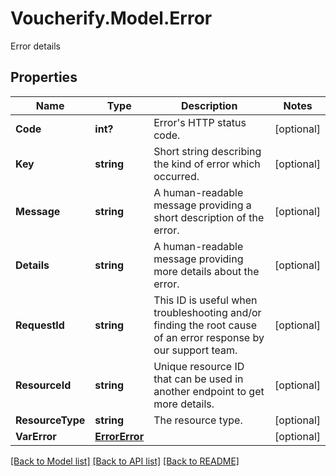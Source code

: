 # Voucherify.Model.Error
Error details

## Properties

Name | Type | Description | Notes
------------ | ------------- | ------------- | -------------
**Code** | **int?** | Error&#39;s HTTP status code. | [optional] 
**Key** | **string** | Short string describing the kind of error which occurred. | [optional] 
**Message** | **string** | A human-readable message providing a short description of the error. | [optional] 
**Details** | **string** | A human-readable message providing more details about the error. | [optional] 
**RequestId** | **string** | This ID is useful when troubleshooting and/or finding the root cause of an error response by our support team. | [optional] 
**ResourceId** | **string** | Unique resource ID that can be used in another endpoint to get more details. | [optional] 
**ResourceType** | **string** | The resource type. | [optional] 
**VarError** | [**ErrorError**](ErrorError.md) |  | [optional] 

[[Back to Model list]](../README.md#documentation-for-models) [[Back to API list]](../README.md#documentation-for-api-endpoints) [[Back to README]](../README.md)

